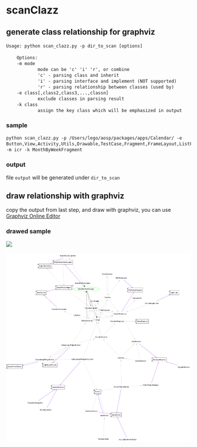 # scanClazz

## generate class relationship for graphviz

```
Usage: python scan_clazz.py -p dir_to_scan [options]

    Options:
    -m mode
            mode can be 'c' 'i' 'r', or combine
            'c' - parsing class and inherit
            'i' - parsing interface and implement (NOT supported)
            'r' - parsing relationship between classes (used by)
    -e class[,class2,class3,...,classn]
            exclude classes in parsing result
    -k class
            assign the key class which will be emphasized in output
```

### sample

```
python scan_clazz.py -p /Users/lego/aosp/packages/apps/Calendar/ -e Button,View,Activity,Utils,Drawable,TestCase,Fragment,FrameLayout,ListFragment,ListView,ListActivity -m icr -k MonthByWeekFragment
```

### output

file `output` will be generated under `dir_to_scan`

## draw relationship with graphviz

copy the output from last step, and draw with graphviz, you can use [Graphviz Online Editor](https://edotor.net)

### drawed sample

![](http://ww2.sinaimg.cn/large/006tNc79ly1g3kxv0u68uj31ir0u0wwv.jpg)

![](https://raw.githubusercontent.com/legoming/scanClazz/master/sample/graphviz-fdp.png)
